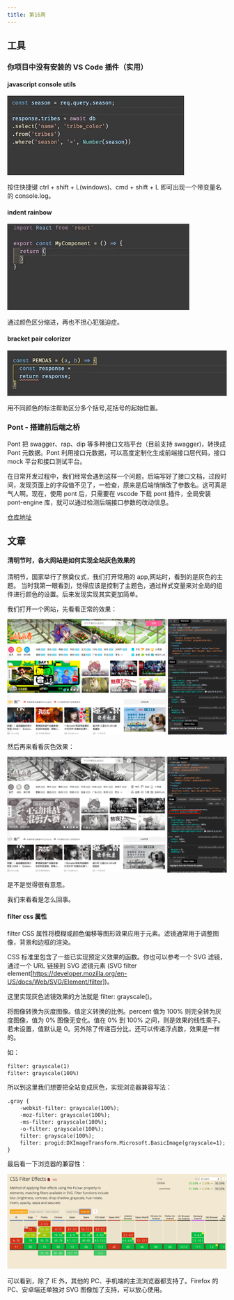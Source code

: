```yaml
---
title: 第16周
---
```


## 工具

### 你项目中没有安装的 VS Code 插件（实用）

#### javascript console utils

![avatar](./assets/js_console_utils.jpeg)

按住快捷键 ctrl + shift + L(windows)、cmd + shift + L 即可出现一个带变量名的 console.log。

#### indent rainbow

![avatar](./assets/indent_rainbow.jpeg)

通过颜色区分缩进，再也不担心犯强迫症。

#### bracket pair colorizer

![avatar](./assets/bracket_pair_colorizer.jpeg)

用不同颜色的标注帮助区分多个括号,花括号的起始位置。

### Pont - 搭建前后端之桥

Pont 把 swagger、rap、dip 等多种接口文档平台（目前支持 swagger)，转换成 Pont 元数据。Pont 利用接口元数据，可以高度定制化生成前端接口层代码，接口 mock 平台和接口测试平台。

在日常开发过程中，我们经常会遇到这样一个问题，后端写好了接口文档，过段时间，发现页面上的字段值不见了，一检查，原来是后端悄悄改了参数名。这可真是气人啊。现在，使用 pont 后，只需要在 vscode 下载 pont 插件，全局安装 pont-engine 库，就可以通过检测后端接口参数的改动信息。

[仓库地址](https://github.com/alibaba/pont)



## 文章

#### 清明节时，各大网站是如何实现全站灰色效果的

清明节，国家举行了祭奠仪式，我们打开常用的 app,网站时，看到的是灰色的主题。
当时我第一眼看到，觉得应该是控制了主题色，通过样式变量来对全局的组件进行颜色的设置。后来发现实现其实更加简单。

我们打开一个网站，先看看正常的效果：

![avatar](./assets/normal_internet.png)

然后再来看看灰色效果：

![avatar](./assets/gray_internet.png)

是不是觉得很有意思。

我们来看看是怎么回事。

#### filter css 属性

filter CSS 属性将模糊或颜色偏移等图形效果应用于元素。滤镜通常用于调整图像，背景和边框的渲染。

CSS 标准里包含了一些已实现预定义效果的函数。你也可以参考一个 SVG 滤镜，通过一个 URL 链接到 SVG 滤镜元素 (SVG filter element[https://developer.mozilla.org/en-US/docs/Web/SVG/Element/filter])。

这里实现灰色滤镜效果的方法就是 filter: grayscale()。

将图像转换为灰度图像。值定义转换的比例。percent 值为 100% 则完全转为灰度图像，值为 0% 图像无变化。值在 0% 到 100% 之间，则是效果的线性乘子。若未设置，值默认是 0。另外除了传递百分比，还可以传递浮点数，效果是一样的。

如：
```
filter: grayscale(1)
filter: grayscale(100%)
```
所以到这里我们想要把全站变成灰色，实现浏览器兼容写法：

```
.gray {
    -webkit-filter: grayscale(100%);
    -moz-filter: grayscale(100%);
    -ms-filter: grayscale(100%);
    -o-filter: grayscale(100%);
    filter: grayscale(100%);
    filter: progid:DXImageTransform.Microsoft.BasicImage(grayscale=1);
}
```

最后看一下浏览器的兼容性：

![avatar](./assets/filter_caniuse.png)

可以看到，除了 IE 外，其他的 PC、手机端的主流浏览器都支持了。Firefox 的 PC、安卓端还单独对 SVG 图像加了支持，可以放心使用。



